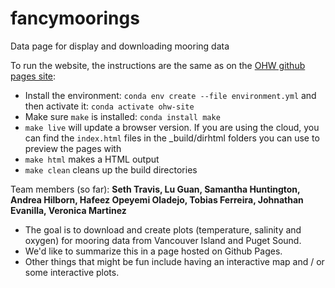 # fancymoorings
Data page for display and downloading mooring data

To run the website, the instructions are the same as on the [OHW github pages site](https://github.com/oceanhackweek/oceanhackweek.github.io/blob/source/_InstructionSiteUpdates.md):

* Install the environment: `conda env create --file environment.yml` and then activate it: `conda activate ohw-site`
* Make sure `make` is installed: `conda install make`
* `make live` will update a browser version. If you are using the cloud, you can find the `index.html` files in the _build/dirhtml folders you can use to preview the pages with
* `make html` makes a HTML output
* `make clean` cleans up the build directories

Team members (so far): **Seth Travis, Lu Guan, Samantha Huntington, Andrea Hilborn, Hafeez Opeyemi Oladejo, Tobias Ferreira, Johnathan Evanilla, Veronica Martinez**

* The goal is to download and create plots (temperature, salinity and oxygen) for mooring data from Vancouver Island and Puget Sound.
* We'd like to summarize this in a page hosted on Github Pages.
* Other things that might be fun include having an interactive map and / or some interactive plots.


